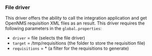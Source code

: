### File driver
This driver offers the ability to call the integration application and get OpenNMS requisition XML files as an result. This driver requires the following parameters in the `global.properties`:

* `driver` = file (selects the file driver)
* `target` = /tmp/requisitions (the folder to store the requisition file)
* `requisitions` = * (a filter for the requisitions to generate)
